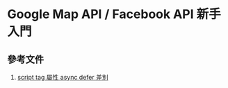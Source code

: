 # Google Map API  / Facebook API 新手入門

## 參考文件
1. [script tag 屬性 async defer 差別](http://blog.xuite.net/vexed/tech/61308318-script+tag+%E5%B1%AC%E6%80%A7+async+defer+%E5%B7%AE%E5%88%A5)